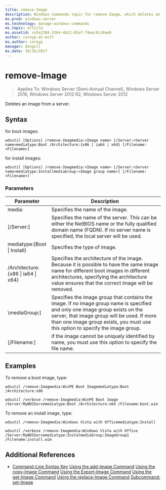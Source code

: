 ```yaml
---
title: remove-Image
description: Windows Commands topic for remove-Image, which deletes an image from a server.  
ms.prod: windows-server
ms.technology: manage-windows-commands
ms.topic: article
ms.assetid: ce5e2384-2264-4b22-92af-74eec8c10ae0
author: coreyp-at-msft
ms.author: coreyp
manager: dongill
ms.date: 10/16/2017
---
```

# remove-Image

>Applies To: Windows Server (Semi-Annual Channel), Windows Server 2016, Windows Server 2012 R2, Windows Server 2012

Deletes an image from a server.

## Syntax
for boot images:
```
wdsutil [Options] /remove-Imagmedia:<Image name> [/Server:<Server name>mediatype:Boot /Architecture:{x86 | ia64 | x64} [/Filename:<Filename>]
```
for install images:
```
wdsutil [Options] /remove-Imagmedia:<Image name> [/Server:<Server name>mediatype:InstallmediaGroup:<Image group name>] [/Filename:<Filename>]
```
### Parameters
|Parameter|Description|
|-------|--------|
media:<Image name>|Specifies the name of the image.|
|[/Server:<Server name>]|Specifies the name of the server. This can be either the NetBIOS name or the fully qualified domain name (FQDN). If no server name is specified, the local server will be used.|
mediatype:{Boot &#124; Install}|Specifies the type of image.|
|/Architecture:{x86 &#124; ia64 &#124; x64}|Specifies the architecture of the image. Because it is possible to have the same image name for different boot images in different architectures, specifying the architecture value ensures that the correct image will be removed.|
|\mediaGroup:<Image group name>]|Specifies the image group that contains the image. If no image group name is specified and only one image group exists on the server, that image group will be used. If more than one image group exists, you must use this option to specify the image group.|
|[/Filename:<File name>]|if the image cannot be uniquely identified by name, you must use this option to specify the file name.|
## <a name=BKMK_examples></a>Examples
To remove a boot image, type:
```
wdsutil /remove-Imagmedia:WinPE Boot Imagemediatype:Boot /Architecture:x86
```
```
wdsutil /verbose /remove-Imagmedia:WinPE Boot Image /Server:MyWDSServemediatype:Boot /Architecture:x64 /Filename:boot.wim
```
To remove an install image, type:
```
wdsutil /remove-Imagmedia:Windows Vista with Officemediatype:Install
```
```
wdsutil /verbose /remove-Imagmedia:Windows Vista with Office /Server:MyWDSServemediatype:InstalmediaGroup:ImageGroup1 /Filename:install.wim
```
## Additional References
- [Command-Line Syntax Key](command-line-syntax-key.md)
[Using the add-Image Command](using-the-add-image-command.md)
[Using the copy-Image Command](using-the-copy-image-command.md)
[Using the Export-Image Command](using-the-export-image-command.md)
[Using the get-Image Command](using-the-get-image-command.md)
[Using the replace-Image Command](using-the-replace-image-command.md)
[Subcommand: set-Image](subcommand-set-image.md)
